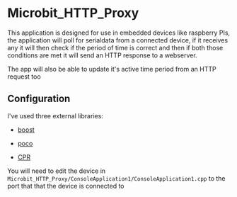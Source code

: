 # Microbit_HTTP_Proxy
This application is designed for use in embedded devices like raspberry PIs, the application will poll for serialdata from a connected device, if it receives any it will then check if the period of time is correct and then if both those conditions are met it will send an HTTP response to a webserver. 

The app will also be able to update it's active time period from an HTTP request too

## Configuration
I've used three external libraries:

 * [boost](https://github.com/boostorg/boost) 

 * [poco](https://github.com/pocoproject/poco) 

* [CPR](https://github.com/libcpr/cpr)


You will need to edit the device in `Microbit_HTTP_Proxy/ConsoleApplication1/ConsoleApplication1.cpp` to the port that that the device is connected to


